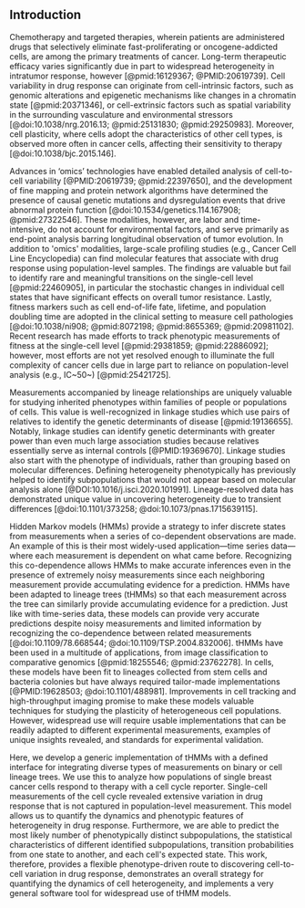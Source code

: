 ## Introduction

<!-- motivation; heterogeneity is an obstacle for chemotherapy  -->
Chemotherapy and targeted therapies, wherein patients are administered drugs that selectively eliminate fast-proliferating or oncogene-addicted cells, are among the primary treatments of cancer. Long-term therapeutic efficacy varies significantly due in part to widespread heterogeneity in intratumor response, however [@pmid:16129367; @PMID:20619739]. Cell variability in drug response can originate from cell-intrinsic factors, such as genomic alterations and epigenetic mechanisms like changes in a chromatin state [@pmid:20371346], or cell-extrinsic factors such as spatial variability in the surrounding vasculature and environmental stressors [@doi:10.1038/nrg.2016.13; @pmid:25131830; @pmid:29250983]. Moreover, cell plasticity, where cells adopt the characteristics of other cell types, is observed more often in cancer cells, affecting their sensitivity to therapy [@doi:10.1038/bjc.2015.146].

<!-- literature review in conventional single-cell variability studies and that population level fails sometimes-->
<!-- TODO: Rewrite. -->
Advances in ‘omics’ technologies have enabled detailed analysis of cell-to-cell variability [@PMID:20619739; @pmid:22397650], and the development of fine mapping and protein network algorithms have determined the presence of causal genetic mutations and dysregulation events that drive abnormal protein function [@doi:10.1534/genetics.114.167908; @pmid:27322546]. These modalities, however, are labor and time-intensive, do not account for environmental factors, and serve primarily as end-point analysis barring longitudinal observation of tumor evolution. In addition to 'omics' modalities, large-scale profiling studies (e.g., Cancer Cell Line Encyclopedia) can find molecular features that associate with drug response using population-level samples. The findings are valuable but fail to identify rare and meaningful transitions on the single-cell level [@pmid:22460905], in particular the stochastic changes in individual cell states that have significant effects on overall tumor resistance. Lastly, fitness markers such as cell end-of-life fate, lifetime, and population doubling time are adopted in the clinical setting to measure cell pathologies [@doi:10.1038/ni908; @pmid:8072198; @pmid:8655369; @pmid:20981102]. Recent research has made efforts to track phenotypic measurements of fitness at the single-cell level [@pmid:29381859; @pmid:22886092]; however, most efforts are not yet resolved enough to illuminate the full complexity of cancer cells due in large part to reliance on population-level analysis (e.g., IC~50~) [@pmid:25421725].  

<!-- Lineage data is special -->
Measurements accompanied by lineage relationships are uniquely valuable for studying inherited phenotypes within families of people or populations of cells. This value is well-recognized in linkage studies which use pairs of relatives to identify the genetic determinants of disease [@pmid:19136655]. Notably, linkage studies can identify genetic determinants with greater power than even much large association studies because relatives essentially serve as internal controls [@PMID:19369670]. Linkage studies also start with the phenotype of individuals, rather than grouping based on molecular differences. Defining heterogeneity phenotypically has previously helped to identify subpopulations that would not appear based on molecular analysis alone [@DOI:10.1016/j.isci.2020.101991]. Lineage-resolved data has demonstrated unique value in uncovering heterogeneity due to transient differences [@doi:10.1101/373258; @doi:10.1073/pnas.1715639115].

<!-- tHMMs are a solution to modeling lineage data -->
Hidden Markov models (HMMs) provide a strategy to infer discrete states from measurements when a series of co-dependent observations are made. An example of this is their most widely-used application—time series data—where each measurement is dependent on what came before. Recognizing this co-dependence allows HMMs to make accurate inferences even in the presence of extremely noisy measurements since each neighboring measurement provide accumulating evidence for a prediction. HMMs have been adapted to lineage trees (tHMMs) so that each measurement across the tree can similarly provide accumulating evidence for a prediction. Just like with time-series data, these models can provide very accurate predictions despite noisy measurements and limited information by recognizing the co-dependence between related measurements [@doi:10.1109/78.668544; @doi:10.1109/TSP.2004.832006]. tHMMs have been used in a multitude of applications, from image classification to comparative genomics [@pmid:18255546; @pmid:23762278]. In cells, these models have been fit to lineages collected from stem cells and bacteria colonies but have always required tailor-made implementations [@PMID:19628503; @doi:10.1101/488981]. Improvements in cell tracking and high-throughput imaging promise to make these models valuable techniques for studying the plasticity of heterogeneous cell populations. However, widespread use will require usable implementations that can be readily adapted to different experimental measurements, examples of unique insights revealed, and standards for experimental validation.

<!-- Introduction to the paper -->

Here, we develop a generic implementation of tHMMs with a defined interface for integrating diverse types of measurements on binary or cell lineage trees. We use this to analyze how populations of single breast cancer cells respond to therapy with a cell cycle reporter. Single-cell measurements of the cell cycle revealed extensive variation in drug response that is not captured in population-level measurement. This model allows us to quantify the dynamics and phenotypic features of heterogeneity in drug response. Furthermore, we are able to predict the most likely number of phenotypically distinct subpopulations, the statistical characteristics of different identified subpopulations, transition probabilities from one state to another, and each cell's expected state. This work, therefore, provides a flexible phenotype-driven route to discovering cell-to-cell variation in drug response, demonstrates an overall strategy for quantifying the dynamics of cell heterogeneity, and implements a very general software tool for widespread use of tHMM models.

